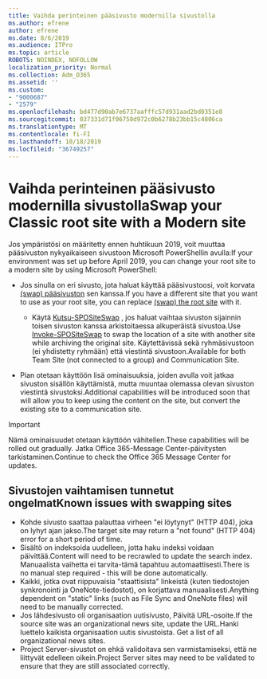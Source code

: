 ```yaml
---
title: Vaihda perinteinen pääsivusto modernilla sivustolla
ms.author: efrene
author: efrene
ms.date: 8/6/2019
ms.audience: ITPro
ms.topic: article
ROBOTS: NOINDEX, NOFOLLOW
localization_priority: Normal
ms.collection: Adm_O365
ms.assetid: ''
ms.custom:
- "9000687"
- "2579"
ms.openlocfilehash: bd477d90ab7e6737aafffc57d931aad2bd0351e8
ms.sourcegitcommit: 037331d71f06750d972c0b6278b23bb15c4806ca
ms.translationtype: MT
ms.contentlocale: fi-FI
ms.lasthandoff: 10/18/2019
ms.locfileid: "36749257"
---
```

# <a name="swap-your-classic-root-site-with-a-modern-site"></a><span data-ttu-id="9f848-102">Vaihda perinteinen pääsivusto modernilla sivustolla</span><span class="sxs-lookup"><span data-stu-id="9f848-102">Swap your Classic root site with a Modern site</span></span>

<span data-ttu-id="9f848-103">Jos ympäristösi on määritetty ennen huhtikuun 2019, voit muuttaa pääsivuston nykyaikaiseen sivustoon Microsoft PowerShellin avulla:</span><span class="sxs-lookup"><span data-stu-id="9f848-103">If your environment was set up before April 2019, you can change your root site to a modern site by using Microsoft PowerShell:</span></span>

- <span data-ttu-id="9f848-104">Jos sinulla on eri sivusto, jota haluat käyttää pääsivustoosi, voit korvata [(swap) pääsivuston](https://docs.microsoft.com/sharepoint/modern-root-site) sen kanssa.</span><span class="sxs-lookup"><span data-stu-id="9f848-104">If you have a different site that you want to use as your root site, you can replace [(swap) the root site](https://docs.microsoft.com/sharepoint/modern-root-site) with it.</span></span> 
    - <span data-ttu-id="9f848-105">Käytä [Kutsu-SPOSiteSwap](https://docs.microsoft.com/powershell/module/sharepoint-online/invoke-spositeswap?view=sharepoint-ps) , jos haluat vaihtaa sivuston sijainnin toisen sivuston kanssa arkistoitaessa alkuperäistä sivustoa.</span><span class="sxs-lookup"><span data-stu-id="9f848-105">Use [Invoke-SPOSiteSwap](https://docs.microsoft.com/powershell/module/sharepoint-online/invoke-spositeswap?view=sharepoint-ps) to swap the location of a site with another site while archiving the original site.</span></span> <span data-ttu-id="9f848-106">Käytettävissä sekä ryhmäsivustoon (ei yhdistetty ryhmään) että viestintä sivustoon.</span><span class="sxs-lookup"><span data-stu-id="9f848-106">Available for both Team Site (not connected to a group) and Communication Site.</span></span> 

- <span data-ttu-id="9f848-107">Pian otetaan käyttöön lisä ominaisuuksia, joiden avulla voit jatkaa sivuston sisällön käyttämistä, mutta muuntaa olemassa olevan sivuston viestintä sivustoksi.</span><span class="sxs-lookup"><span data-stu-id="9f848-107">Additional capabilities will be introduced soon that will allow you to keep using the content on the site, but convert the existing site to a communication site.</span></span> 
>[!Important]
><span data-ttu-id="9f848-108">Nämä ominaisuudet otetaan käyttöön vähitellen.</span><span class="sxs-lookup"><span data-stu-id="9f848-108">These capabilities will be rolled out gradually.</span></span> <span data-ttu-id="9f848-109">Jatka Office 365-Message Center-päivitysten tarkistaminen.</span><span class="sxs-lookup"><span data-stu-id="9f848-109">Continue to check the Office 365 Message Center for updates.</span></span> 

## <a name="known-issues-with-swapping-sites"></a><span data-ttu-id="9f848-110">Sivustojen vaihtamisen tunnetut ongelmat</span><span class="sxs-lookup"><span data-stu-id="9f848-110">Known issues with swapping sites</span></span>

- <span data-ttu-id="9f848-111">Kohde sivusto saattaa palauttaa virheen "ei löytynyt" (HTTP 404), joka on lyhyt ajan jakso.</span><span class="sxs-lookup"><span data-stu-id="9f848-111">The target site may return a "not found" (HTTP 404) error for a short period of time.</span></span>
- <span data-ttu-id="9f848-112">Sisältö on indeksoida uudelleen, jotta haku indeksi voidaan päivittää.</span><span class="sxs-lookup"><span data-stu-id="9f848-112">Content will need to be recrawled to update the search index.</span></span> <span data-ttu-id="9f848-113">Manuaalista vaihetta ei tarvita-tämä tapahtuu automaattisesti.</span><span class="sxs-lookup"><span data-stu-id="9f848-113">There is no manual step required - this will be done automatically.</span></span>
- <span data-ttu-id="9f848-114">Kaikki, jotka ovat riippuvaisia "staattisista" linkeistä (kuten tiedostojen synkronointi ja OneNote-tiedostot), on korjattava manuaalisesti.</span><span class="sxs-lookup"><span data-stu-id="9f848-114">Anything dependent on "static" links (such as File Sync and OneNote files) will need to be manually corrected.</span></span>
- <span data-ttu-id="9f848-115">Jos lähdesivusto oli organisaation uutisivusto, Päivitä URL-osoite.</span><span class="sxs-lookup"><span data-stu-id="9f848-115">If the source site was an organizational news site, update the URL.</span></span><span data-ttu-id="9f848-116">Hanki luettelo kaikista organisaation uutis sivustoista.</span><span class="sxs-lookup"><span data-stu-id="9f848-116"> Get a list of all organizational news sites.</span></span>
- <span data-ttu-id="9f848-117">Project Server-sivustot on ehkä validoitava sen varmistamiseksi, että ne liittyvät edelleen oikein.</span><span class="sxs-lookup"><span data-stu-id="9f848-117">Project Server sites may need to be validated to ensure that they are still associated correctly.</span></span>





